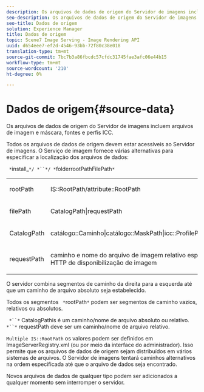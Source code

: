 ```yaml
---
description: Os arquivos de dados de origem do Servidor de imagens incluem arquivos de imagem e máscara, fontes e perfis ICC.
seo-description: Os arquivos de dados de origem do Servidor de imagens incluem arquivos de imagem e máscara, fontes e perfis ICC.
seo-title: Dados de origem
solution: Experience Manager
title: Dados de origem
topic: Scene7 Image Serving - Image Rendering API
uuid: d654eee7-ef2d-4546-93bb-72f80c38e018
translation-type: tm+mt
source-git-commit: 7bc7b3a86fbcdc57cfdc31745fae3afc06e44b15
workflow-type: tm+mt
source-wordcount: '210'
ht-degree: 0%

---
```



# Dados de origem{#source-data}

Os arquivos de dados de origem do Servidor de imagens incluem arquivos de imagem e máscara, fontes e perfis ICC.

Todos os arquivos de dados de origem devem estar acessíveis ao Servidor de imagens. O Serviço de imagem fornece várias alternativas para especificar a localização dos arquivos de dados:

` *`install_`*/ *``*/ *`folderrootPathFilePath`*`

<table id="simpletable_26686444C7EF46D6BC4C0490C8010BF9"> 
 <tr class="strow"> 
  <td class="stentry"> <p><span class="codeph"> <span class="varname"> rootPath</span></span> </p></td> 
  <td class="stentry"> <p><span class="codeph"> IS::RootPath/attribute::RootPath</span> </p></td> 
 </tr> 
 <tr class="strow"> 
  <td class="stentry"> <p><span class="codeph"> <span class="varname"> filePath  </span></span> </p></td> 
  <td class="stentry"> <p><span class="codeph"> CatalogPath|requestPath</span> </p></td> 
 </tr> 
 <tr class="strow"> 
  <td class="stentry"> <p><span class="codeph"> <span class="varname"> CatalogPath</span></span> </p></td> 
  <td class="stentry"> <p><span class="codeph"> catálogo::Caminho|catálogo::MaskPath|icc::ProfilePath|font::FontPath|font::MetricsPath</span> </p></td> 
 </tr> 
 <tr class="strow"> 
  <td class="stentry"> <p><span class="codeph"> <span class="varname"> requestPath</span></span> </p></td> 
  <td class="stentry"> <p><span class="codeph"> caminho e nome do arquivo de imagem relativo especificados em uma solicitação HTTP de disponibilização de imagem</span> </p></td> 
 </tr> 
</table>

O servidor combina segmentos de caminho da direita para a esquerda até que um caminho de arquivo absoluto seja estabelecido.

Todos os segmentos ` *`rootPath`*` podem ser segmentos de caminho vazios, relativos ou absolutos.

` *``*` CatalogPathis é um caminho/nome de arquivo absoluto ou relativo. ` *``*` requestPath deve ser um caminho/nome de arquivo relativo.

`Multiple IS::RootPath` os valores podem ser definidos em ImageServerRegistry.xml (ou por meio da interface do administrador). Isso permite que os arquivos de dados de origem sejam distribuídos em vários sistemas de arquivos. O Servidor de imagens tentará caminhos alternativos na ordem especificada até que o arquivo de dados seja encontrado.

Novos arquivos de dados de qualquer tipo podem ser adicionados a qualquer momento sem interromper o servidor.
